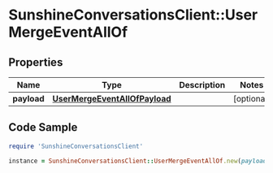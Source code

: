 # SunshineConversationsClient::UserMergeEventAllOf

## Properties

Name | Type | Description | Notes
------------ | ------------- | ------------- | -------------
**payload** | [**UserMergeEventAllOfPayload**](UserMergeEventAllOfPayload.md) |  | [optional] 

## Code Sample

```ruby
require 'SunshineConversationsClient'

instance = SunshineConversationsClient::UserMergeEventAllOf.new(payload: null)
```


